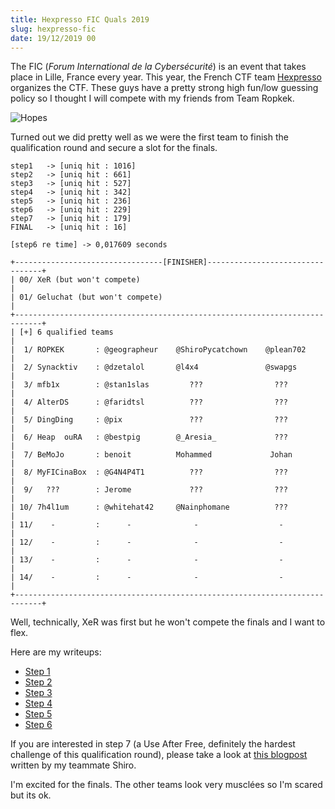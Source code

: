 ```yaml
---
title: Hexpresso FIC Quals 2019
slug: hexpresso-fic
date: 19/12/2019 00
---
```


The FIC (*Forum International de la Cybersécurité*) is an event that takes
place in Lille, France every year. This year, the French CTF team [Hexpresso](https://www.hexpresso.fr/)
organizes the CTF. These guys have a pretty strong high fun/low guessing
policy so I thought I will compete with my friends from Team Ropkek.

![Hopes](/assets/hexpresso-fic-quals/intro/hopes.png)

Turned out we did pretty well as we were the first team to finish the
qualification round and secure a slot for the finals.

```
step1   -> [uniq hit : 1016]
step2   -> [uniq hit : 661]
step3   -> [uniq hit : 527]
step4   -> [uniq hit : 342]
step5   -> [uniq hit : 236]
step6   -> [uniq hit : 229]
step7   -> [uniq hit : 179]
FINAL   -> [uniq hit : 16]

[step6 re time] -> 0,017609 seconds

+---------------------------------[FINISHER]---------------------------------+
| 00/ XeR (but won't compete)                                                |
| 01/ Geluchat (but won't compete)                                           |
+----------------------------------------------------------------------------+
| [+] 6 qualified teams                                                      |
|  1/ ROPKEK       : @geographeur    @ShiroPycatchown    @plean702           |
|  2/ Synacktiv    : @dzetalol       @l4x4               @swapgs             |
|  3/ mfb1x        : @stan1slas         ???                ???               |
|  4/ AlterDS      : @faridtsl          ???                ???               |
|  5/ DingDing     : @pix               ???                ???               |
|  6/ Heap  ouRA   : @bestpig        @_Aresia_             ???               |
|  7/ BeMoJo       : benoit          Mohammed             Johan              |
|  8/ MyFICinaBox  : @G4N4P4T1          ???                ???               |
|  9/   ???        : Jerome             ???                ???               |
| 10/ 7h4l1um      : @whitehat42     @Nainphomane          ???               |
| 11/    -         :      -              -                  -                |
| 12/    -         :      -              -                  -                |
| 13/    -         :      -              -                  -                |
| 14/    -         :      -              -                  -                |
+----------------------------------------------------------------------------+
```

Well, technically, XeR was first but he won't compete the finals and I want
to flex.

Here are my writeups:

* [Step 1](/posts/hexpresso-fic-1)
* [Step 2](/posts/hexpresso-fic-2)
* [Step 3](/posts/hexpresso-fic-3)
* [Step 4](/posts/hexpresso-fic-4)
* [Step 5](/posts/hexpresso-fic-5)
* [Step 6](/posts/hexpresso-fic-6)

If you are interested in step 7 (a Use After Free, definitely the hardest
challenge of this qualification round), please take a look at
[this blogpost](https://github.com/Pycatchown/writeUps/blob/master/FIC/step7/wu_step7.md)
written by my teammate Shiro.

I'm excited for the finals. The other teams look very musclées so I'm scared
but its ok.

